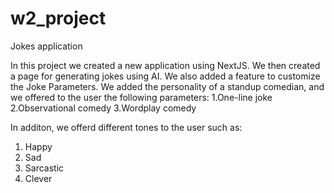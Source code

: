 # w2_project

Jokes application

In this project we created a new application using NextJS. We then created a page for generating jokes using AI. We also added a feature to customize the Joke Parameters. We added the personality of a standup comedian, and we offered to the user the following parameters:
1.One-line joke
2.Observational comedy
3.Wordplay comedy

In additon, we offerd different tones to the user such as:
1. Happy
2. Sad
3. Sarcastic
4. Clever

